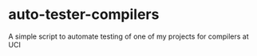 # auto-tester-compilers
A simple script to automate testing of one of my projects for compilers at UCI
